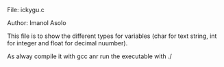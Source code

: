 File: ickygu.c

Author: Imanol Asolo

This file is to show the different types for variables (char for text string, int for integer and float for decimal nuumber).

As alway compile it with gcc anr run the executable with ./